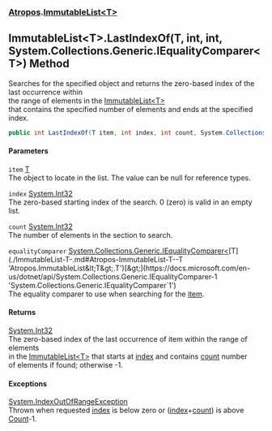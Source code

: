 ### [Atropos](./Atropos.md 'Atropos').[ImmutableList&lt;T&gt;](./ImmutableList-T-.md 'Atropos.ImmutableList&lt;T&gt;')
## ImmutableList&lt;T&gt;.LastIndexOf(T, int, int, System.Collections.Generic.IEqualityComparer&lt;T&gt;) Method
Searches for the specified object and returns the zero-based index of the last occurrence within   
the range of elements in the [ImmutableList&lt;T&gt;](./ImmutableList-T-.md 'Atropos.ImmutableList&lt;T&gt;')  
that contains the specified number of elements and ends at the specified index.  
```csharp
public int LastIndexOf(T item, int index, int count, System.Collections.Generic.IEqualityComparer<T> equalityComparer=null);
```
#### Parameters
<a name='Atropos-ImmutableList-T--LastIndexOf(T_int_int_System-Collections-Generic-IEqualityComparer-T-)-item'></a>
`item` [T](./ImmutableList-T-.md#Atropos-ImmutableList-T--T 'Atropos.ImmutableList&lt;T&gt;.T')  
The object to locate in the list. The value can be null for reference types.  
  
<a name='Atropos-ImmutableList-T--LastIndexOf(T_int_int_System-Collections-Generic-IEqualityComparer-T-)-index'></a>
`index` [System.Int32](https://docs.microsoft.com/en-us/dotnet/api/System.Int32 'System.Int32')  
The zero-based starting index of the search. 0 (zero) is valid in an empty list.  
  
<a name='Atropos-ImmutableList-T--LastIndexOf(T_int_int_System-Collections-Generic-IEqualityComparer-T-)-count'></a>
`count` [System.Int32](https://docs.microsoft.com/en-us/dotnet/api/System.Int32 'System.Int32')  
The number of elements in the section to search.  
  
<a name='Atropos-ImmutableList-T--LastIndexOf(T_int_int_System-Collections-Generic-IEqualityComparer-T-)-equalityComparer'></a>
`equalityComparer` [System.Collections.Generic.IEqualityComparer&lt;](https://docs.microsoft.com/en-us/dotnet/api/System.Collections.Generic.IEqualityComparer-1 'System.Collections.Generic.IEqualityComparer`1')[T](./ImmutableList-T-.md#Atropos-ImmutableList-T--T 'Atropos.ImmutableList&lt;T&gt;.T')[&gt;](https://docs.microsoft.com/en-us/dotnet/api/System.Collections.Generic.IEqualityComparer-1 'System.Collections.Generic.IEqualityComparer`1')  
The equality comparer to use when searching for the [item](#Atropos-ImmutableList-T--LastIndexOf(T_int_int_System-Collections-Generic-IEqualityComparer-T-)-item 'Atropos.ImmutableList&lt;T&gt;.LastIndexOf(T, int, int, System.Collections.Generic.IEqualityComparer&lt;T&gt;).item').  
  
#### Returns
[System.Int32](https://docs.microsoft.com/en-us/dotnet/api/System.Int32 'System.Int32')  
The zero-based index of the last occurrence of item within the range of elements  
            in the [ImmutableList&lt;T&gt;](./ImmutableList-T-.md 'Atropos.ImmutableList&lt;T&gt;') that starts at [index](#Atropos-ImmutableList-T--LastIndexOf(T_int_int_System-Collections-Generic-IEqualityComparer-T-)-index 'Atropos.ImmutableList&lt;T&gt;.LastIndexOf(T, int, int, System.Collections.Generic.IEqualityComparer&lt;T&gt;).index') and contains [count](#Atropos-ImmutableList-T--LastIndexOf(T_int_int_System-Collections-Generic-IEqualityComparer-T-)-count 'Atropos.ImmutableList&lt;T&gt;.LastIndexOf(T, int, int, System.Collections.Generic.IEqualityComparer&lt;T&gt;).count') number   
            of elements if found; otherwise -1.  
#### Exceptions
[System.IndexOutOfRangeException](https://docs.microsoft.com/en-us/dotnet/api/System.IndexOutOfRangeException 'System.IndexOutOfRangeException')  
Thrown when requested [index](#Atropos-ImmutableList-T--LastIndexOf(T_int_int_System-Collections-Generic-IEqualityComparer-T-)-index 'Atropos.ImmutableList&lt;T&gt;.LastIndexOf(T, int, int, System.Collections.Generic.IEqualityComparer&lt;T&gt;).index') is below zero or ([index](#Atropos-ImmutableList-T--LastIndexOf(T_int_int_System-Collections-Generic-IEqualityComparer-T-)-index 'Atropos.ImmutableList&lt;T&gt;.LastIndexOf(T, int, int, System.Collections.Generic.IEqualityComparer&lt;T&gt;).index')+[count](#Atropos-ImmutableList-T--LastIndexOf(T_int_int_System-Collections-Generic-IEqualityComparer-T-)-count 'Atropos.ImmutableList&lt;T&gt;.LastIndexOf(T, int, int, System.Collections.Generic.IEqualityComparer&lt;T&gt;).count')) is above [Count](./ImmutableList-T--Count.md 'Atropos.ImmutableList&lt;T&gt;.Count')-1.  
